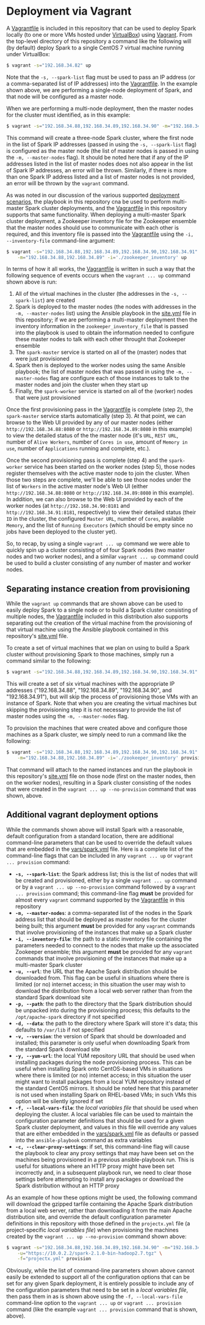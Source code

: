 # Deployment via Vagrant
A [Vagrantfile](../Vagrantfile) is included in this repository that can be used to deploy Spark locally (to one or more VMs hosted under [VirtualBox](https://www.virtualbox.org/)) using [Vagrant](https://www.vagrantup.com/).  From the top-level directory of this repository a command like the following will (by default) deploy Spark to a single CentOS 7 virtual machine running under VirtualBox:

```bash
$ vagrant -s="192.168.34.82" up
```

Note that the `-s, --spark-list` flag must be used to pass an IP address (or a comma-separated list of IP addresses) into the [Vagrantfile](../Vagrantfile). In the example shown above, we are performing a single-node deployment of Spark, and that node will be configured as a master node.

When we are performing a multi-node deployment, then the master nodes for the cluster must identified, as in this example:

```bash
$ vagrant -s="192.168.34.88,192.168.34.89,192.168.34.90" -m="192.168.34.88" up
```

This command will create a three-node Spark cluster, where the first node in the list of Spark IP addresses (passed in using the `-s, --spark-list` flag) is configured as the master node (the list of master nodes is passed in using the `-m, --master-nodes` flag). It should be noted here that if any of the IP addresses listed in the list of master nodes does not also appear in the list of Spark IP addresses, an error will be thrown. Similarly, if there is more than one Spark IP address listed and a list of master nodes is not provided, an error will be thrown by the `vagrant` command.

As was noted in our discussion of the various supported [deployment scenarios](Deployment-Scenarios.md), the playbook in this repository cna be used to perform multi-master Spark cluster deployments, and the [Vagrantfile](../Vagrantfile) in this repository supports that same functionality. When deploying a multi-master Spark cluster deployment, a Zookeeper inventory file for the Zookeeper ensemble that the master nodes should use to communicate with each other is required, and this inventory file is passed into the [Vagrantfile](../Vagrantfile) using the `-i, --inventory-file` command-line argument:

```bash
$ vagrant -s="192.168.34.88,192.168.34.89,192.168.34.90,192.168.34.91" \
    -m="192.168.34.88,192.168.34.89" -i='./zookeeper_inventory' up
```

In terms of how it all works, the [Vagrantfile](../Vagrantfile) is written in such a way that the following sequence of events occurs when the `vagrant ... up` command shown above is run:

1. All of the virtual machines in the cluster (the addresses in the `-s, --spark-list`) are created
1. Spark is deployed to the master nodes (the nodes with addresses in the `-m, --master-nodes` list) using the Ansible playbook in the [site.yml](../site.yml) file in this repository; if we are performing a multi-master deployment then the inventory information in the `zookeeper_inventory_file` that is passed into the playbook is used to obtain the information needed to configure these master nodes to talk with each other throught that Zookeeper ensemble
1. The `spark-master` service is started on all of the (master) nodes that were just provisioned
1. Spark then is deployed to the worker nodes using the same Ansible playbook; the list of master nodes that was passed in using the `-m, --master-nodes` flag are configure each of those instances to talk to the master nodes and join the cluster when they start up
1. Finally, the `spark-worker` service is started on all of the (worker) nodes that were just provisioned

Once the first provisioning pass in the [Vagrantfile](../Vagrantfile) is complete (step 2), the `spark-master` service starts automatically (step 3). At that point, we can browse to the Web UI provided by any of our master nodes (either `http://192.168.34.88:8080` or `http://192.168.34.89:8080` in this example) to view the detailed status of the the master node (it's `URL`, `REST URL`, number of `Alive Workers`, number of `Cores in use`, amount of `Memory in use`, number of `Applications` running and complete, etc.).

Once the second provisioning pass is complete (step 4) and the `spark-worker` service has been started on the worker nodes (step 5), those nodes register themselves with the active master node to join the cluster. When those two steps are complete, we'll be able to see those nodes under the list of `Workers` in the active master node's Web UI (either `http://192.168.34.88:8080` or `http://192.168.34.89:8080` in this example). In addition, we can also browse to the Web UI provided by each of the worker nodes (at `http://192.168.34.90:8181` and `http://192.168.34.91:8181`, respectively) to view their detailed status (their `ID` in the cluster, the configured `Master URL`, number of `Cores`, available `Memory`, and the list of `Running Executors` (which should be empty since no jobs have been deployed to the cluster yet).

So, to recap, by using a single `vagrant ... up` command we were able to quickly spin up a cluster consisting of of four Spark nodes (two master nodes and two worker nodes), and a similar `vagrant ... up` command could be used to build a cluster consisting of any number of master and worker nodes.

## Separating instance creation from provisioning
While the `vagrant up` commands that are shown above can be used to easily deploy Spark to a single node or to build a Spark cluster consisting of multiple nodes, the [Vagrantfile](../Vagrantfile) included in this distribution also supports separating out the creation of the virtual machine from the provisioning of that virtual machine using the Ansible playbook contained in this repository's [site.yml](../site.yml) file.

To create a set of virtual machines that we plan on using to build a Spark cluster without provisioning Spark to those machines, simply run a command similar to the following:

```bash
$ vagrant -s="192.168.34.88,192.168.34.89,192.168.34.90,192.168.34.91" up --no-provision
```

This will create a set of six virtual machines with the appropriate IP addresses ("192.168.34.88", "192.168.34.89", "192.168.34.90", and "192.168.34.91"), but will skip the process of provisioning those VMs with an instance of Spark. Note that when you are creating the virtual machines but skipping the provisioning step it is not necessary to provide the list of master nodes using the `-m, --master-nodes` flag.

To provision the machines that were created above and configure those machines as a Spark cluster, we simply need to run a command like the following:

```bash
$ vagrant -s="192.168.34.88,192.168.34.89,192.168.34.90,192.168.34.91" \
    -m="192.168.34.88,192.168.34.89" -i='./zookeeper_inventory' provision
```

That command will attach to the named instances and run the playbook in this repository's [site.yml](../site.yml) file on those node (first on the master nodes, then on the worker nodes), resulting in a Spark cluster consisting of the nodes that were created in the `vagrant ... up --no-provision` command that was shown, above.

## Additional vagrant deployment options
While the commands shown above will install Spark with a reasonable, default configuration from a standard location, there are additional command-line parameters that can be used to override the default values that are embedded in the [vars/spark.yml](../vars/spark.yml) file. Here is a complete list of the command-line flags that can be included in any `vagrant ... up` or `vagrant ... provision` command:

* **`-s, --spark-list`**: the Spark address list; this is the list of nodes that will be created and provisioned, either by a single `vagrant ... up` command or by a `vagrant ... up --no-provision` command followed by a `vagrant ... provision` command; this command-line flag **must** be provided for almost every `vagrant` command supported by the [Vagrantfile](../Vagrantfile) in this repository
* **`-m, --master-nodes`**: a comma-separated list of the nodes in the Spark address list that should be deployed as master nodes for the cluster being built; this argument **must** be provided for any `vagrant` commands that involve provisioning of the instances that make up a Spark cluster
* **`-i, --inventory-file`**: the path to a static inventory file containing the parameters needed to connect to the nodes that make up the associated Zookeeper ensemble; this argument **must** be provided for any `vagrant` commands that involve provisioning of the instances that make up a multi-master Spark cluster
* **`-u, --url`**: the URL that the Apache Spark distribution should be downloaded from. This flag can be useful in situations where there is limited (or no) internet access; in this situation the user may wish to download the distribution from a local web server rather than from the standard Spark download site
* **`-p, --path`**: the path to the directory that the Spark distribution should be unpacked into during the provisioning process; this defaults to the `/opt/apache-spark` directory if not specified
* **`-d, --data`**: the path to the directory where Spark will store it's data; this defaults to `/var/lib` if not specified
* **`-v, --version`**: the version of Spark that should be downloaded and installed; this parameter is only useful when downloading Spark from the standard Spark download site
* **`-y, --yum-url`**: the local YUM repository URL that should be used when installing packages during the node provisioning process. This can be useful when installing Spark onto CentOS-based VMs in situations where there is limited (or no) internet access; in this situation the user might want to install packages from a local YUM repository instead of the standard CentOS mirrors. It should be noted here that this parameter is not used when installing Spark on RHEL-based VMs; in such VMs this option will be silently ignored if set
* **`-f, --local-vars-file`**: the *local variables file* that should be used when deploying the cluster. A local variables file can be used to maintain the configuration parameter definitions that should be used for a given Spark cluster deployment, and values in this file will override any values that are either embedded in the [vars/spark.yml](../vars/spark.yml) file as defaults or passed into the `ansible-playbook` command as extra variables
* **`-c, --clear-proxy-settings`**: if set, this command-line flag will cause the playbook to clear any proxy settings that may have been set on the machines being provisioned in a previous ansible-playbook run. This is useful for situations where an HTTP proxy might have been set incorrectly and, in a subsequent playbook run, we need to clear those settings before attempting to install any packages or download the Spark distribution without an HTTP proxy

As an example of how these options might be used, the following command will download the gzipped tarfile containing the Apache Spark distribution from a local web server, rather than downloading it from the main Apache distribution site, and override the default configuration parameter definitions in this repository with those defined in the `projectx.yml` file (a project-specific *local variables file*) when provisioning the machines created by the `vagrant ... up --no-provision` command shown above:

```bash
$ vagrant -s="192.168.34.88,192.168.34.89,192.168.34.90" -m="192.168.34.88" \
    -u="https://10.0.2.2/spark-2.1.0-bin-hadoop2.7.tgz" \
    -f="projectx.yml" provision
```

Obviously, while the list of command-line parameters shown above cannot easily be extended to support all of the configuration options that can be set for any given Spark deployment, it is entirely possible to include any of the configuration parameters that need to be set in a *local variables file*, then pass them in as is shown above using the `-f, --local-vars-file` command-line option to the `vagrant ... up` or `vagrant ... provision` command (like the example `vagrant ... provision` command that is shown, above).
